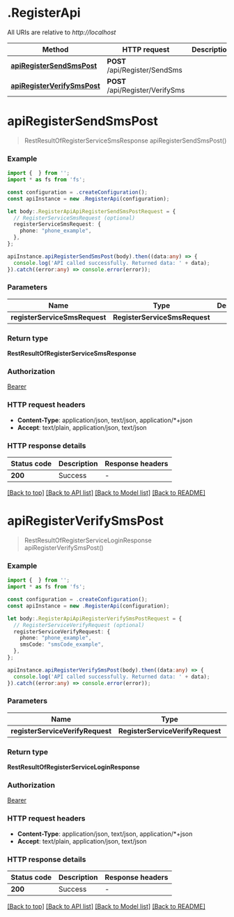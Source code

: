 # .RegisterApi

All URIs are relative to *http://localhost*

Method | HTTP request | Description
------------- | ------------- | -------------
[**apiRegisterSendSmsPost**](RegisterApi.md#apiRegisterSendSmsPost) | **POST** /api/Register/SendSms | 
[**apiRegisterVerifySmsPost**](RegisterApi.md#apiRegisterVerifySmsPost) | **POST** /api/Register/VerifySms | 


# **apiRegisterSendSmsPost**
> RestResultOfRegisterServiceSmsResponse apiRegisterSendSmsPost()


### Example


```typescript
import {  } from '';
import * as fs from 'fs';

const configuration = .createConfiguration();
const apiInstance = new .RegisterApi(configuration);

let body:.RegisterApiApiRegisterSendSmsPostRequest = {
  // RegisterServiceSmsRequest (optional)
  registerServiceSmsRequest: {
    phone: "phone_example",
  },
};

apiInstance.apiRegisterSendSmsPost(body).then((data:any) => {
  console.log('API called successfully. Returned data: ' + data);
}).catch((error:any) => console.error(error));
```


### Parameters

Name | Type | Description  | Notes
------------- | ------------- | ------------- | -------------
 **registerServiceSmsRequest** | **RegisterServiceSmsRequest**|  |


### Return type

**RestResultOfRegisterServiceSmsResponse**

### Authorization

[Bearer](README.md#Bearer)

### HTTP request headers

 - **Content-Type**: application/json, text/json, application/*+json
 - **Accept**: text/plain, application/json, text/json


### HTTP response details
| Status code | Description | Response headers |
|-------------|-------------|------------------|
**200** | Success |  -  |

[[Back to top]](#) [[Back to API list]](README.md#documentation-for-api-endpoints) [[Back to Model list]](README.md#documentation-for-models) [[Back to README]](README.md)

# **apiRegisterVerifySmsPost**
> RestResultOfRegisterServiceLoginResponse apiRegisterVerifySmsPost()


### Example


```typescript
import {  } from '';
import * as fs from 'fs';

const configuration = .createConfiguration();
const apiInstance = new .RegisterApi(configuration);

let body:.RegisterApiApiRegisterVerifySmsPostRequest = {
  // RegisterServiceVerifyRequest (optional)
  registerServiceVerifyRequest: {
    phone: "phone_example",
    smsCode: "smsCode_example",
  },
};

apiInstance.apiRegisterVerifySmsPost(body).then((data:any) => {
  console.log('API called successfully. Returned data: ' + data);
}).catch((error:any) => console.error(error));
```


### Parameters

Name | Type | Description  | Notes
------------- | ------------- | ------------- | -------------
 **registerServiceVerifyRequest** | **RegisterServiceVerifyRequest**|  |


### Return type

**RestResultOfRegisterServiceLoginResponse**

### Authorization

[Bearer](README.md#Bearer)

### HTTP request headers

 - **Content-Type**: application/json, text/json, application/*+json
 - **Accept**: text/plain, application/json, text/json


### HTTP response details
| Status code | Description | Response headers |
|-------------|-------------|------------------|
**200** | Success |  -  |

[[Back to top]](#) [[Back to API list]](README.md#documentation-for-api-endpoints) [[Back to Model list]](README.md#documentation-for-models) [[Back to README]](README.md)


